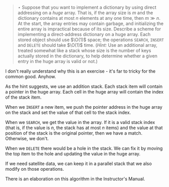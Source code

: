> $\star$ Suppose that you want to implement a dictionary by using direct
> addressing on a _huge_ array. That is, if the array size is $m$ and the
> dictionary contains at most $n$ elements at any one time, then $m \gg n$. At
> the start, the array entries may contain garbage, and initializing the entire
> array is impractical because of its size. Describe a scheme for implementing a
> direct-address dictionary on a huge array. Each stored object should use
> $\O(1)$ space; the operations `SEARCH`, `INSERT` and `DELETE` should take
> $\O(1)$ time. (_Hint:_ Use an additional array, treated somewhat like a stack
> whose size is the number of keys actually stored in the dictionary, to help
> determine whether a given entry in the huge array is valid or not.)

I don't really understand why this is an exercise - it's far to tricky for the
common good. Anyhow.

As the hint suggests, we use an addition stack. Each stack item will contain a
pointer in the huge array. Each cell in the huge array will contain the index
of the stack item.

When we `INSERT` a new item, we push the pointer address in the huge array on
the stack and set the value of that cell to the stack index.

When we `SEARCH`, we get the value in the array. If it is a valid stack index
(that is, if the value is $n$, the stack has at most $n$ items) and the value
at that position of the stack is the original pointer, then we have a match.
Otherwise, we don't.

When we `DELETE` there would be a hole in the stack. We can fix it by moving
the top item to the hole and updating the value in the huge array.

If we need satellite data, we can keep it in a parallel stack that we also
modify on those operations.

There is an elaboration on this algorithm in the Instructor's Manual.
